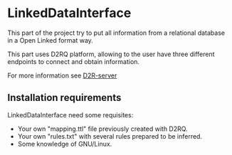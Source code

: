 LinkedDataInterface
====================

This part of the project try to put all information from a relational database
in a Open Linked format way.

This part uses D2RQ platform, allowing to the user have three different endpoints to connect and
obtain information.

For more information see [D2R-server](http://d2rq.org/d2r-server "D2RQ Platform")


Installation requirements
--------------------------

LinkedDataInterface need some requisites:

* Your own "mapping.ttl" file previously created with D2RQ.
* Your own "rules.txt" with several rules prepared to be inferred.
* Some knowledge of GNU/Linux.

